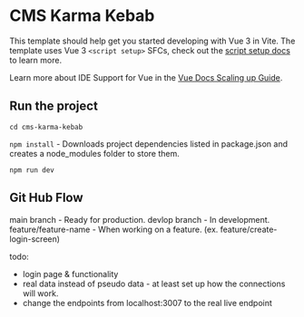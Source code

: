 # CMS Karma Kebab

This template should help get you started developing with Vue 3 in Vite. The template uses Vue 3 `<script setup>` SFCs, check out the [script setup docs](https://v3.vuejs.org/api/sfc-script-setup.html#sfc-script-setup) to learn more.

Learn more about IDE Support for Vue in the [Vue Docs Scaling up Guide](https://vuejs.org/guide/scaling-up/tooling.html#ide-support).

## Run the project

`cd cms-karma-kebab`

`npm install` - Downloads project dependencies listed in package.json and creates a node_modules folder to store them.

`npm run dev`

## Git Hub Flow

main branch - Ready for production.
devlop branch - In development.
feature/feature-name - When working on a feature. (ex. feature/create-login-screen)

todo:
- login page & functionality
- real data instead of pseudo data - at least set up how the connections will work.
- change the endpoints from localhost:3007 to the real live endpoint
